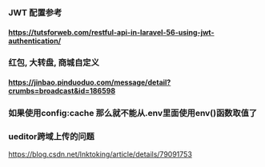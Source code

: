 ### JWT 配置参考
#### https://tutsforweb.com/restful-api-in-laravel-56-using-jwt-authentication/


### 红包, 大转盘, 商城自定义
#### https://jinbao.pinduoduo.com/message/detail?crumbs=broadcast&id=186598

### 如果使用config:cache 那么就不能从.env里面使用env()函数取值了

### ueditor跨域上传的问题
https://blog.csdn.net/lnktoking/article/details/79091753
